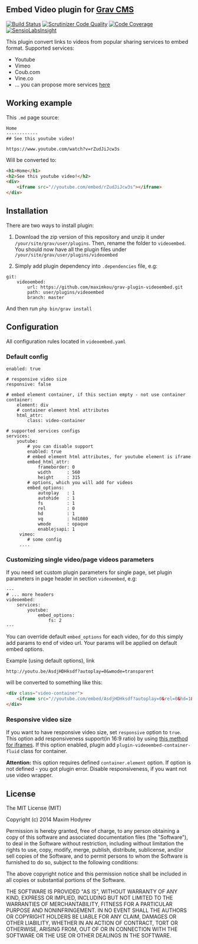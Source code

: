 Embed Video plugin for [Grav CMS](http://getgrav.org)
-------------------------------------------------
[![Build Status](https://travis-ci.org/maximkou/grav-plugin-videoembed.svg?branch=v1.0)](https://travis-ci.org/maximkou/grav-plugin-videoembed)
[![Scrutinizer Code Quality](https://scrutinizer-ci.com/g/maximkou/grav-plugin-videoembed/badges/quality-score.png?b=master)](https://scrutinizer-ci.com/g/maximkou/grav-plugin-videoembed/?branch=master)
[![Code Coverage](https://scrutinizer-ci.com/g/maximkou/grav-plugin-videoembed/badges/coverage.png?b=master)](https://scrutinizer-ci.com/g/maximkou/grav-plugin-videoembed/?branch=master)
[![SensioLabsInsight](https://insight.sensiolabs.com/projects/127bf39f-d49a-4c9b-965d-2eb97e384fe4/mini.png)](https://insight.sensiolabs.com/projects/127bf39f-d49a-4c9b-965d-2eb97e384fe4)

This plugin convert links to videos from popular sharing services to embed format. Supported services:

* Youtube
* Vimeo
* Coub.com
* Vine.co
* ... you can propose more services [here](https://github.com/maximkou/grav-plugin-videoembed/issues)

## Working example

This `.md` page source:
```
Home
------------
## See this youtube video!

https://www.youtube.com/watch?v=rZudJiJcw3s

```
Will be converted to:
```html
<h1>Home</h1>
<h2>See this youtube video!</h2>
<div>
	<iframe src="//youtube.com/embed/rZudJiJcw3s"></iframe>
</div>
```


## Installation
There are two ways to install plugin:

1. Download the zip version of this repository and unzip it under `/your/site/grav/user/plugins`. Then, rename the folder to `videoembed`. 
You should now have all the plugin files under `/your/site/grav/user/plugins/videoembed`

2. Simply add plugin dependency into `.dependencies` file, e.g:
```
git:
    videoembed:
        url: https://github.com/maximkou/grav-plugin-videoembed.git
        path: user/plugins/videoembed
        branch: master
```
And then run `php bin/grav install`

## Configuration

All configuration rules located in `videoembed.yaml`

### Default config

```
enabled: true

# responsive video size
responsive: false

# embed element container, if this section empty - not use container
container:
    element: div
    # container element html attributes
    html_attr:
        class: video-container

# supported services configs
services:
    youtube:
        # you can disable support 
        enabled: true
        # embed element html attributes, for youtube element is iframe
        embed_html_attr:
            frameborder: 0
            width      : 560
            height     : 315
        # options, which you will add for videos
        embed_options:
            autoplay   : 1
            autohide   : 1
            fs         : 1
            rel        : 0
            hd         : 1
            vq         : hd1080
            wmode      : opaque
            enablejsapi: 1
     vimeo:
        # some config
     ....

```

### Customizing single video/page videos parameters
If you need set custom plugin parameters for single page, set plugin parameters in page header in section `videoembed`, e.g:

```
---
# ... more headers
videoembed:
    services:
        youtube:
            embed_options:
                fs: 2
---
```

You can override default `embed_options` for each video, for do this simply add params to end of video url. Your params will be applied on default embed options.

Example (using default options), link 
```
http://youtu.be/AsdjHDHksdf?autoplay=0&wmode=transparent
```
will be converted to something like this:

```html
<div class="video-container">
	<iframe src="//youtube.com/embed/AsdjHDHksdf?autoplay=0&rel=0&hd=1&vq=hd1080&wmode=transparent"></iframe>
</div>
```

### Responsive video size
If you want to have responsive video size, set `responsive` option to `true`.
This option add responsiveness support(in 16:9 ratio) by using [this method for iframes](http://css-tricks.com/NetMag/FluidWidthVideo/Article-FluidWidthVideo.php).
If this option enabled, plugin add `plugin-videoembed-container-fluid` class for container.

**Attention:** this option requires defined `container.element` option. If option is not defined - you got plugin error. Disable responsiveness, if you want not use video wrapper.

## License
The MIT License (MIT)

Copyright (c) 2014 Maxim Hodyrev

Permission is hereby granted, free of charge, to any person obtaining a copy
of this software and associated documentation files (the "Software"), to deal
in the Software without restriction, including without limitation the rights
to use, copy, modify, merge, publish, distribute, sublicense, and/or sell
copies of the Software, and to permit persons to whom the Software is
furnished to do so, subject to the following conditions:

The above copyright notice and this permission notice shall be included in all
copies or substantial portions of the Software.

THE SOFTWARE IS PROVIDED "AS IS", WITHOUT WARRANTY OF ANY KIND, EXPRESS OR
IMPLIED, INCLUDING BUT NOT LIMITED TO THE WARRANTIES OF MERCHANTABILITY,
FITNESS FOR A PARTICULAR PURPOSE AND NONINFRINGEMENT. IN NO EVENT SHALL THE
AUTHORS OR COPYRIGHT HOLDERS BE LIABLE FOR ANY CLAIM, DAMAGES OR OTHER
LIABILITY, WHETHER IN AN ACTION OF CONTRACT, TORT OR OTHERWISE, ARISING FROM,
OUT OF OR IN CONNECTION WITH THE SOFTWARE OR THE USE OR OTHER DEALINGS IN THE
SOFTWARE.
